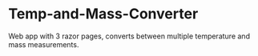 # Temp-and-Mass-Converter
Web app with 3 razor pages, converts between multiple temperature and mass measurements.

